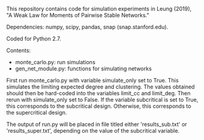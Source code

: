 This repository contains code for simulation experiments in Leung (2019), "A Weak Law for Moments of Pairwise Stable Networks." 

Dependencies: numpy, scipy, pandas, snap (snap.stanford.edu).

Coded for Python 2.7.

Contents:
* monte\_carlo.py: run simulations
* gen\_net\_module.py: functions for simulating networks

First run monte\_carlo.py with variable simulate\_only set to True. This simulates the limiting expected degree and clustering. The values obtained should then be hard-coded into the variables limit\_cc and limit\_deg. Then rerun with simulate\_only set to False. If the variable subcritical is set to True, this corresponds to the subcritical design. Otherwise, this corresponds to the supercritical design.

The output of run.py will be placed in file titled either 'results\_sub.txt' or 'results\_super.txt', depending on the value of the subcritical variable.

